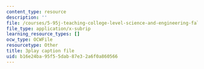 ```yaml
---
content_type: resource
description: ''
file: /courses/5-95j-teaching-college-level-science-and-engineering-fall-2015/b16e24ba95f55dab87e32a6f0a860566_Zm8uMV5aMdw.vtt
file_type: application/x-subrip
learning_resource_types: []
ocw_type: OCWFile
resourcetype: Other
title: 3play caption file
uid: b16e24ba-95f5-5dab-87e3-2a6f0a860566
---
```


